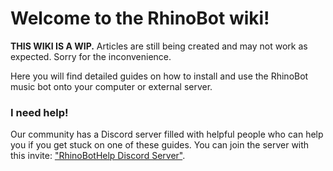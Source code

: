 # Welcome to the RhinoBot wiki!

**THIS WIKI IS A WIP.** Articles are still being created and may not work as expected. Sorry for the inconvenience.

Here you will find detailed guides on how to install and use the RhinoBot music bot onto your computer or external server.

### I need help!

Our community has a Discord server filled with helpful people who can help you if you get stuck on one of these guides. You can join the server with this invite: ["RhinoBotHelp Discord Server"](https://discord.gg/0iqN3da4zqsZhpZb).